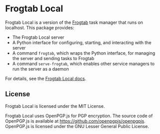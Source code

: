 # Frogtab Local

Frogtab Local is a version of the [Frogtab](https://frogtab.com) task manager that runs on localhost. This package provides:

  - The Frogtab Local server
  - A Python interface for configuring, starting, and interacting with the server
  - A command `frogtab`, which wraps the Python interface, for managing the server and sending tasks to Frogtab
  - A command `serve-frogtab`, which enables other service managers to run the server as a daemon

For details, see the [Frogtab Local docs](https://github.com/dwilding/frogtab/blob/main/local/README.md#frogtab-local).

## License

Frogtab Local is licensed under the MIT License.

Frogtab Local uses OpenPGP.js for PGP encryption. The source code of OpenPGP.js is available at https://github.com/openpgpjs/openpgpjs. OpenPGP.js is licensed under the GNU Lesser General Public License.
